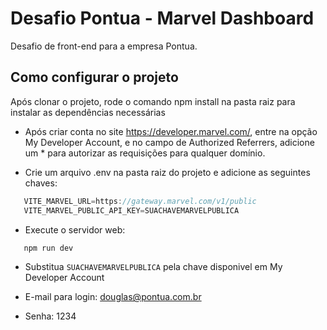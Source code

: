 # Desafio Pontua - Marvel Dashboard

Desafio de front-end para a empresa Pontua.

## Como configurar o projeto

Após clonar o projeto, rode o comando npm install na pasta raiz para instalar as dependências necessárias

- Após criar conta no site https://developer.marvel.com/, entre na opção My Developer Account, e no campo de Authorized Referrers, adicione um \* para autorizar as requisições para qualquer domínio.

- Crie um arquivo .env na pasta raiz do projeto e adicione as seguintes chaves:

```js
   VITE_MARVEL_URL=https://gateway.marvel.com/v1/public
   VITE_MARVEL_PUBLIC_API_KEY=SUACHAVEMARVELPUBLICA
```

- Execute o servidor web:

```js
   npm run dev
```

- Substitua `SUACHAVEMARVELPUBLICA` pela chave disponivel em My Developer Account

- E-mail para login: douglas@pontua.com.br
- Senha: 1234
